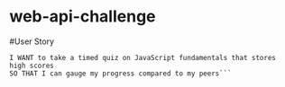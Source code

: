 # web-api-challenge
#User Story
```AS A coding boot camp student
I WANT to take a timed quiz on JavaScript fundamentals that stores high scores
SO THAT I can gauge my progress compared to my peers```
